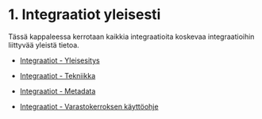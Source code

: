 # 1. Integraatiot yleisesti
Tässä kappaleessa kerrotaan kaikkia integraatioita koskevaa integraatioihin liittyvää yleistä tietoa. 

* [Integraatiot - Yleisesitys](01_tietolahdeintegraatiot_yleisesitys.md)

* [Integraatiot - Tekniikka](02_tietolahdeintegraatiot_tekniikka.md)

* [Integraatiot - Metadata](03_metadata.md)

*  [Integraatiot - Varastokerroksen käyttöohje](varastoaltaan_kayttoonotto.md)
